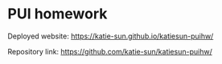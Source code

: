 # PUI homework

Deployed website: https://katie-sun.github.io/katiesun-puihw/

Repository link: https://github.com/katie-sun/katiesun-puihw/